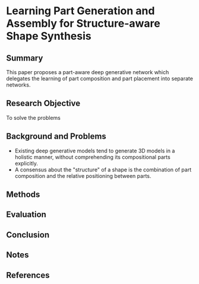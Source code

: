 # Learning Part Generation and Assembly for Structure-aware Shape Synthesis

## Summary
This paper proposes a part-aware deep generative network which delegates the learning of part composition and part placement into separate networks.
## Research Objective
To solve the problems 
## Background and Problems
- Existing deep generative models tend to generate 3D models in a holistic manner, without comprehending its compositional parts explicitly.
- A consensus about the "structure" of a shape is the combination of part composition and the relative positioning between parts.
## Methods

## Evaluation

## Conclusion

## Notes

## References
<!--stackedit_data:
eyJoaXN0b3J5IjpbMTQxNzEyNzIwMSwtNjU1NzAwODRdfQ==
-->